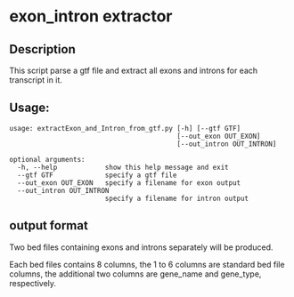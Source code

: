 # exon_intron extractor

## Description
This script parse a gtf file and extract all exons and introns for each transcript in it.

## Usage:
```
usage: extractExon_and_Intron_from_gtf.py [-h] [--gtf GTF]
                                          [--out_exon OUT_EXON]
                                          [--out_intron OUT_INTRON]

optional arguments:
  -h, --help            show this help message and exit
  --gtf GTF             specify a gtf file
  --out_exon OUT_EXON   specify a filename for exon output
  --out_intron OUT_INTRON
                        specify a filename for intron output
```

## output format
Two bed files containing exons and introns separately will be produced.

Each bed files contains 8 columns, the 1 to 6 columns are standard bed file columns,
the additional two columns are gene_name and gene_type, respectively.
